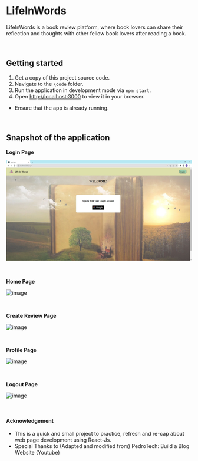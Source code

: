 # LifeInWords

LifeInWords is a book review platform, where book lovers can share their reflection and thoughts with other fellow book lovers after reading a book. 

<br>

## Getting started
1. Get a copy of this project source code. 
2. Navigate to the `\code` folder. 
3. Run the application in development mode via `npm start`.
4. Open [http://localhost:3000](http://localhost:3000) to view it in your browser.
  * Ensure that the app is already running.

<br>

## Snapshot of the application
**Login Page**

![image](https://github.com/Py0000/LifeInWords/blob/main/docs/login.JPG)

<br>

**Home Page**

![image](https://github.com/Py0000/LifeInWords/tree/main/docs/home.JPG)

<br>

**Create Review Page**

![image](https://github.com/Py0000/LifeInWords/tree/main/docs/add.JPG)

<br>

**Profile Page**

![image](https://github.com/Py0000/LifeInWords/tree/main/docs/profile.JPG)

<br>

**Logout Page**

![image](https://github.com/Py0000/LifeInWords/tree/main/docs/logout.JPG)

<br>

#### Acknowledgement
* This is a quick and small project to practice, refresh and re-cap about web page development using React-Js. 
* Special Thanks to (Adapted and modified from) PedroTech: Build a Blog Website (Youtube)
